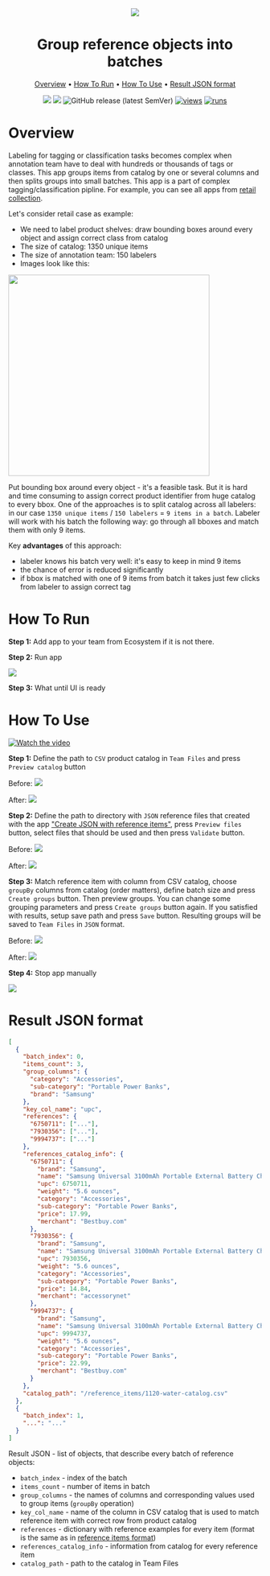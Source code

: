 <div align="center" markdown>
<img src="https://user-images.githubusercontent.com/48245050/182596595-3f283416-da7f-4305-b957-9f873208edd0.png"/>

# Group reference objects into batches

<p align="center">
  <a href="#Overview">Overview</a> •
  <a href="#How-To-Run">How To Run</a> •
  <a href="#How-To-Use">How To Use</a> •
  <a href="#Result-JSON-Format">Result JSON format</a>
</p>


[![](https://img.shields.io/badge/supervisely-ecosystem-brightgreen)](https://ecosystem.supervisely.com/apps/group-reference-objects-into-batches)
[![](https://img.shields.io/badge/slack-chat-green.svg?logo=slack)](https://supervisely.com/slack)
![GitHub release (latest SemVer)](https://img.shields.io/github/v/release/supervisely-ecosystem/group-reference-objects-into-batches)
[![views](https://app.supervisely.com/img/badges/views/supervisely-ecosystem/group-reference-objects-into-batches.png)](https://supervisely.com)
[![runs](https://app.supervisely.com/img/badges/runs/supervisely-ecosystem/group-reference-objects-into-batches.png)](https://supervisely.com)

</div>

# Overview

Labeling for tagging or classification tasks becomes complex when annotation team have to deal with hundreds or thousands of tags or classes. This app groups items from catalog by one or several columns and then splits groups into small batches. This app is a part of complex tagging/classification pipline. For example, you can see all apps from [retail collection](https://ecosystem.supervisely.com/).

Let's consider retail case as example:
- We need to label product shelves: draw bounding boxes around every object and assign correct class from catalog
- The size of catalog: 1350 unique items
- The size of annotation team: 150 labelers
- Images look like this:

<img src="https://thumbs.dreamstime.com/z/pet-products-shelves-supermarket-pet-products-shelves-supermarket-auchan-romania-145486859.jpg" width="400px"/>

Put bounding box around every object - it's a feasible task. But it is hard and time consuming to assign correct product identifier from huge catalog to every bbox. One of the approaches is to split catalog across all labelers: in our case `1350 unique items` / `150 labelers` = `9 items in a batch`. Labeler will work with his batch the following way: go through all bboxes and match them with only 9 items. 

Key **advantages** of this approach: 
- labeler knows his batch very well: it's easy to keep in mind 9 items
- the chance of error is reduced significantly
- if bbox is matched with one of 9 items from batch it takes just few clicks from labeler to assign correct tag

# How To Run

**Step 1:** Add app to your team from Ecosystem if it is not there.

**Step 2:** Run app 
 
 <img src="https://i.imgur.com/Y5PgfbT.png"/>
 
**Step 3:** What until UI is ready

# How To Use

[![Watch the video](https://i.imgur.com/grDPMed.png)](https://youtu.be/MyrOgn4RpyA)

**Step 1:** Define the path to `CSV` product catalog in `Team Files` and press `Preview catalog` button

Before:
 <img src="https://i.imgur.com/6ds1Rnl.png"/>

After:
 <img src="https://i.imgur.com/xTDnKYt.png"/>
 
 **Step 2:** Define the path to directory with `JSON` reference files that created with the app ["Create JSON with reference items"](https://ecosystem.supervisely.com/apps/create-json-with-reference-items), press `Preview files` button, select files that should be used and then press `Validate` button.
 
Before:
 <img src="https://i.imgur.com/28A6AUg.png"/>

After:
 <img src="https://i.imgur.com/OUM7FBM.png"/>


**Step 3:** Match reference item with column from CSV catalog, choose `groupBy` columns from catalog (order matters), define batch size and press `Create groups` button. Then preview groups. You can change some grouping parameters and press `Create groups` button again. If you satisfied with results, setup save path and press `Save` button. Resulting groups will be saved to `Team Files` in `JSON` format.


Before:
 <img src="https://i.imgur.com/EU4cS1g.png"/>

After:
 <img src="https://i.imgur.com/tWB1Q5G.png"/>
 
**Step 4:** Stop app manually

<img src="https://i.imgur.com/flXfONq.png"/>


# Result JSON format

```json
[
  {
    "batch_index": 0,
    "items_count": 3,
    "group_columns": {
      "category": "Accessories",
      "sub-category": "Portable Power Banks",
      "brand": "Samsung"
    },
    "key_col_name": "upc",
    "references": {
      "6750711": ["..."],
      "7930356": ["..."],
      "9994737": ["..."]
    },
    "references_catalog_info": {
      "6750711": {
        "brand": "Samsung",
        "name": "Samsung Universal 3100mAh Portable External Battery Charger - White",
        "upc": 6750711,
        "weight": "5.6 ounces",
        "category": "Accessories",
        "sub-category": "Portable Power Banks",
        "price": 17.99,
        "merchant": "Bestbuy.com"
      },
      "7930356": {
        "brand": "Samsung",
        "name": "Samsung Universal 3100mAh Portable External Battery Charger - White",
        "upc": 7930356,
        "weight": "5.6 ounces",
        "category": "Accessories",
        "sub-category": "Portable Power Banks",
        "price": 14.84,
        "merchant": "accessorynet"
      },
      "9994737": {
        "brand": "Samsung",
        "name": "Samsung Universal 3100mAh Portable External Battery Charger - White",
        "upc": 9994737,
        "weight": "5.6 ounces",
        "category": "Accessories",
        "sub-category": "Portable Power Banks",
        "price": 22.99,
        "merchant": "Bestbuy.com"
      }
    },
    "catalog_path": "/reference_items/1120-water-catalog.csv"
  },
  {
    "batch_index": 1,
    "...": "..."
  }
]
```

Result JSON - list of objects, that describe every batch of reference objects:
- `batch_index` - index of the batch
- `items_count` - number of items in batch   
- `group_columns` - the names of columns and corresponding values used to group items (`groupBy` operation)
- `key_col_name` - name of the column in CSV catalog that is used to match reference item with correct row from product catalog
- `references` - dictionary with reference examples for every item (format is the same as in [reference items format](https://github.com/supervisely-ecosystem/create-json-with-reference-items#json-format))
- `references_catalog_info` - information from catalog for every reference item
- `catalog_path` - path to the catalog in Team Files
